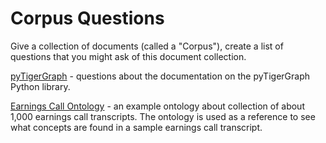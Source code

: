# Corpus Questions

Give a collection of documents (called a "Corpus"), create a list of questions that you might ask
of this document collection.

[pyTigerGraph](./pyTigerGraph-FAQ.md) - questions about the documentation on the pyTigerGraph Python library.

[Earnings Call Ontology](./earnings-call-ontology.md) - an example ontology about collection of about 1,000 earnings call transcripts.
The ontology is used as a reference to see what concepts are found in a sample earnings call transcript.

